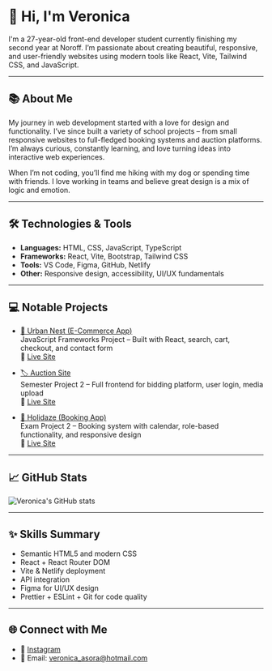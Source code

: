 # 👋 Hi, I'm Veronica

I'm a 27-year-old front-end developer student currently finishing my second year at Noroff. I’m passionate about creating beautiful, responsive, and user-friendly websites using modern tools like React, Vite, Tailwind CSS, and JavaScript.

---

## 📚 About Me

My journey in web development started with a love for design and functionality. I’ve since built a variety of school projects – from small responsive websites to full-fledged booking systems and auction platforms. I’m always curious, constantly learning, and love turning ideas into interactive web experiences.

When I’m not coding, you’ll find me hiking with my dog or spending time with friends. I love working in teams and believe great design is a mix of logic and emotion.

---

## 🛠️ Technologies & Tools

- **Languages:** HTML, CSS, JavaScript, TypeScript
- **Frameworks:** React, Vite, Bootstrap, Tailwind CSS
- **Tools:** VS Code, Figma, GitHub, Netlify
- **Other:** Responsive design, accessibility, UI/UX fundamentals

---

## 💻 Notable Projects

- [🛒 Urban Nest (E-Commerce App)](https://github.com/Asora7/course-assignment-ecom)  
  JavaScript Frameworks Project – Built with React, search, cart, checkout, and contact form  
  🔗 [Live Site](https://urbannestecom.netlify.app)

- [🏷️ Auction Site](https://github.com/Asora7/semester-project-2)  
  Semester Project 2 – Full frontend for bidding platform, user login, media upload  
  🔗 [Live Site](https://asora-auction-site.netlify.app)

- [🏨 Holidaze (Booking App)](https://github.com/Asora7/holidaze)  
  Exam Project 2 – Booking system with calendar, role-based functionality, and responsive design  
  🔗 [Live Site](https://holidaze-asora.netlify.app)

---

## 📈 GitHub Stats

![Veronica's GitHub stats](https://github-readme-stats.vercel.app/api?username=Asora7&show_icons=true&theme=radical)

---

## ✨ Skills Summary

- Semantic HTML5 and modern CSS
- React + React Router DOM
- Vite & Netlify deployment
- API integration
- Figma for UI/UX design
- Prettier + ESLint + Git for code quality

---

## 🌐 Connect with Me

- 📸 [Instagram](https://www.instagram.com/veronicaasora/)
- 📧 Email: veronica_asora@hotmail.com


